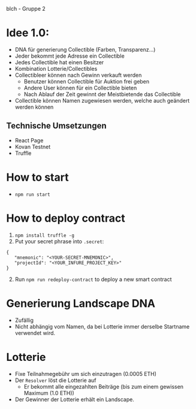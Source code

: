 blch - Gruppe 2
# Idee 1.0:
* DNA für generierung  Collectible (Farben, Transparenz...)
* Jeder bekommt jede Adresse ein Collectible
* Jedes Collectible hat einen Besitzer
* Kombination Lotterie/Collectibles
* Collectibleer können nach Gewinn verkauft werden
    * Benutzer können Collectible für Auktion frei geben
    * Andere User können für ein Collectible bieten
    * Nach Ablauf der Zeit gewinnt der Meistbietende das Collectible
* Collectible können Namen zugewiesen werden, welche auch geändert werden können

## Technische Umsetzungen
* React Page
* Kovan Testnet
* Truffle


# How to start

* `npm run start`


# How to deploy contract

1. `npm install truffle -g`
2. Put your secret phrase into `.secret`:
```
{
   "mnemonic": "<YOUR-SECRET-MNEMONIC>",
   "projectId": "<YOUR_INFURE_PROJECT_KEY>"
}
```
2. Run `npm run redeploy-contract` to deploy a new smart contract


# Generierung Landscape DNA

* Zufällig
* Nicht abhängig vom Namen, da bei Lotterie immer derselbe Startname verwendet wird.

# Lotterie

* Fixe Teilnahmegebühr um sich einzutragen (0.0005 ETH)
* Der `Resolver` löst die Lotterie auf
   * Er bekommt alle eingezahlten Beiträge (bis zum einem gewissen Maximum (1.0 ETH))
* Der Gewinner der Lotterie erhält ein Landscape.